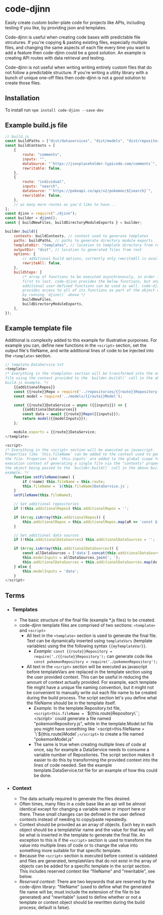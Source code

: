 # code-djinn

Easily create custom boiler-plate code for projects like APIs, including testing if you like, by providing json and templates.

Code-djinn is useful when creating code bases with predictable file strcutures. If you're copying & pasting existing files, especially multiple files, and changing the same aspects of each file every time you want to add a feature then code-djinn could be a good solution. An example is creating API routes with data retrieval and testing.

Code-djinn is not useful when writing writing entirely custom files that do not follow a predictable structure. If you're writing a utility library with a bunch of unique one-off files then code-djinn is not a good solution to create those files.

## Installation

To install run `npm install code-djinn --save-dev`

## Example build.js file

```javascript
// build.js
const buildPaths = ["dist/dataservices", "dist/models", "dist/repositories"];
const buildContexts = [
	{
		route: "comments",
		inputs: "",
		dataSource: "`https://jsonplaceholder.typicode.com/comments`",
		rewritable: false,
	},
	{
		route: "individual",
		inputs: "search",
		dataSource: "`https://pokeapi.co/api/v2/pokemon/${search}`",
		rewritable: false,
	},
	// as many more routes as you'd like to have...
];
const djinn = require("./djinn");
const builder = djinn();
const { buildNewFiles, buildDirectoryModuleExports } = builder;

builder.build({
	contexts: buildContexts, // context used to generate templates
	paths: buildPaths, // paths to generate directory module exports
	templateDir: "templates", // location to template directory from root (must be at root of project)
	outputDir: "dist", // location to generated files from root
	options: {
		// additional build options, currently only rewriteAll is available
		rewriteAll: false,
	},
	buildSteps: [
		/* array of functions to be executed asynchronously, in order from
		first to last. code-djinn provides the below functions, but any
		additional user-defined functions can be used as well. code-djinn
		provides access to all of its functions as part of the object created
		by running `djinn()` above */
		buildNewFiles,
		buildDirectoryModuleExports,
	],
});
```

## Example template file

Additional is complexity added to this example for illustrative purporses. For example you can, define new functions in the `<script>` section, set the output file's fileName, and write additional lines of code to be injected into the `<template>` section.

```javascript
// template.DataService.txt
<template>
/* Everything in the <template> section will be transformed into the output
file using the context provided to the `builder.build()` call in the above
build.js example. */
    {{additionalRepos}}
    const {{route}}Repo = require('../repositories/{{route}}Repository');
    const model = require('../models/{{route}}Model');

    const {{route}}DataService = async ({{inputs}}) => {
        {{additionalDataSources}}
        const data = await {{route}}Repo({{inputs}});
        return model({{modelInputs}});
    };

    module.exports = {{route}}DataService;
</template>

<script>
/* Everything in the <script> section will be executed as javascript.
Properties like `this.fileName` can be added to the context used to generate
the file. Properies like `this.inputs` are added to the global scope for the
execution context of generating a single file via the "contexts" property in
the object being passed to the `builder.build()` call in the above build.js
example. */
    function setFileName(name) {
        if (!name) this.fileName = this.route;
        this.fileName = `${this.fileName}DataService.js`;
    }
    setFileName(this.fileName);

    // Set additional repositories
    if (!this.additionalRepos) this.additionalRepos = '';

    if (Array.isArray(this.additionalRepos)) {
        this.additionalRepos = this.additionalRepos.map(aR => `const ${aR}Repo = require('../repositories/${aR}Repository');`).join('\n\t');
    }

    // Set additional data sources
    if (!this.additionalDataSources) this.additionalDataSources = '';

    if (Array.isArray(this.additionalDataSources)) {
        const allDataSources = ['data'].concat(this.additionalDataSources.map(aDS => `${aDS}Data`));
        this.modelInputs = allDataSources.join(', ');
        this.additionalDataSources = this.additionalDataSources.map(ds => `const ${ds}Data = await ${ds}Repo(${this.inputs});`).join('\n\t');
    } else {
        this.modelInputs = 'data';
    }
</script>
```

## Terms

- ### Templates
  - The basic structure of the final file (example \*.js files) to be created.
  - code-djinn template files are comprised of two sections: `<template>` and `<script>`
    - All text in the `<template>` section is used to generate the final file. Text can be dynamically inserted using `templateVars` (template variables) using the the following syntax `{{myTemplateVar}}`.
      - _Example:_ `const {{route}}Repository = require('./{{route}}Repository');` can generate code like `const pokemonRepository = require('./pokemonRepository');`
    - All text in the `<script>` section will be executed as javascript before templateVars are replaced in the template section using the user provided context. This can be useful in reducing the amount of context actually provided. For example, each template file might have a unique file naming convention, but it might not be convenient to manually write out each file name to be created during the build process. The script section let's you define what the fileName should be in the template itself.
      - _Example:_ In the template.Repository.txt file, `<script>this.fileName = `\`${this.route}Repository\``;</script>` could generate a file named "pokemonRepository.js", while in the template.Model.txt file you might have something like `<script>this.fileName = `\`${this.route}Model\``;</script>` to create a file named "pokemonModel.js"
      - The same is true when creating multiple lines of code at once, say for example a DataService needs to consume a variable number of Repositories. The script section makes it easier to do this by transforming the provided context into the lines of code needed. See the example template.DataService.txt file for an example of how this could be done.
- ### Context
  - The data actually required to generate the files desired.
  - Often times, many files in a code base like an api will be almost identical except for changing a variable name or import here or there. These small changes can be defined in the user defined contexts instead of needing to copy/paste repeatedly.
  - Context should be provided as an array of objects. Each key in each object should be a templateVar name and the value for that key will be what is inserted in the template to generate the final file. An exception to this is if the `<script>` section is used to transform the value into multiple lines of code or to change the value into something more suitable for that specific template.
  - Because the `<script>` section is executed before context is validated and files are generated, templateVars that do not exist in the array of objects can be added for a specific template in the script section. This includes reserved context like "fileName" and "rewritable", see below.
  - _Reserved context:_ There are two keywords that are reserved by the code-djinn library: "fileName" (used to define what the generated file name will be; must include the extension of the file to be generated) and "rewritable" (used to define whether or not a template or context object should be rewritten during the build process; default is false).

